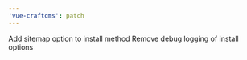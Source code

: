 ```yaml
---
'vue-craftcms': patch
---
```


Add sitemap option to install method
Remove debug logging of install options
